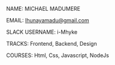 NAME: MICHAEL MADUMERE

EMAIL: Ihunayamadu@gmail.com

SLACK USERNAME: i-Mhyke

TRACKS: Frontend, Backend, Design

COURSES: Html, Css, Javascript, NodeJs
